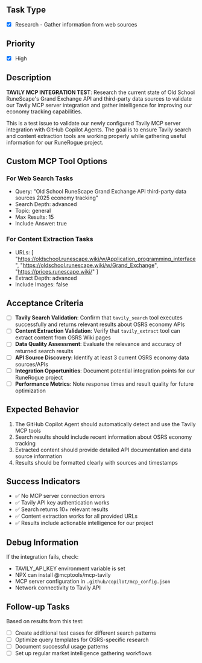 ## Task Type

- [x] Research - Gather information from web sources

## Priority

- [x] High

## Description

**TAVILY MCP INTEGRATION TEST**: Research the current state of Old School RuneScape's Grand Exchange API and third-party data sources to validate our Tavily MCP server integration and gather intelligence for improving our economy tracking capabilities.

This is a test issue to validate our newly configured Tavily MCP server integration with GitHub Copilot Agents. The goal is to ensure Tavily search and content extraction tools are working properly while gathering useful information for our RuneRogue project.

## Custom MCP Tool Options

### For Web Search Tasks

- Query: "Old School RuneScape Grand Exchange API third-party data sources 2025 economy tracking"
- Search Depth: advanced
- Topic: general
- Max Results: 15
- Include Answer: true

### For Content Extraction Tasks

- URLs: [
  "https://oldschool.runescape.wiki/w/Application_programming_interface",
  "https://oldschool.runescape.wiki/w/Grand_Exchange",
  "https://prices.runescape.wiki/"
  ]
- Extract Depth: advanced
- Include Images: false

## Acceptance Criteria

- [ ] **Tavily Search Validation**: Confirm that `tavily_search` tool executes successfully and returns relevant results about OSRS economy APIs
- [ ] **Content Extraction Validation**: Verify that `tavily_extract` tool can extract content from OSRS Wiki pages
- [ ] **Data Quality Assessment**: Evaluate the relevance and accuracy of returned search results
- [ ] **API Source Discovery**: Identify at least 3 current OSRS economy data sources/APIs
- [ ] **Integration Opportunities**: Document potential integration points for our RuneRogue project
- [ ] **Performance Metrics**: Note response times and result quality for future optimization

## Expected Behavior

1. The GitHub Copilot Agent should automatically detect and use the Tavily MCP tools
2. Search results should include recent information about OSRS economy tracking
3. Extracted content should provide detailed API documentation and data source information
4. Results should be formatted clearly with sources and timestamps

## Success Indicators

- ✅ No MCP server connection errors
- ✅ Tavily API key authentication works
- ✅ Search returns 10+ relevant results
- ✅ Content extraction works for all provided URLs
- ✅ Results include actionable intelligence for our project

## Debug Information

If the integration fails, check:

- TAVILY_API_KEY environment variable is set
- NPX can install @mcptools/mcp-tavily
- MCP server configuration in `.github/copilot/mcp_config.json`
- Network connectivity to Tavily API

## Follow-up Tasks

Based on results from this test:

- [ ] Create additional test cases for different search patterns
- [ ] Optimize query templates for OSRS-specific research
- [ ] Document successful usage patterns
- [ ] Set up regular market intelligence gathering workflows
